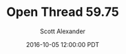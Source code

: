 ---
layout: podcast
title: "Open Thread 59.75"
author: Scott Alexander
description: https://slatestarcodex.com/2016/10/05/open-thread-59-75/
date: 2016-10-05 12:00:00 PDT
length: 58661
duration: 15
guid: open-thread-59-75
---